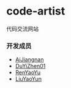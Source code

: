 # code-artist
代码交流网站

### 开发成员

- [AiJiangnan](https://github.com/AiJiangnan)
- [DuYiZhen01](https://github.com/DuYiZhen01)
- [RenYaoYu](https://github.com/renyaoyu)
- [LiuYaoYun](https://github.com/scottdao)